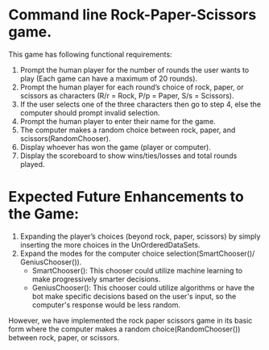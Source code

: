 # Command line Rock-Paper-Scissors game. 

This game has following functional requirements:
1. Prompt the human player for the number of rounds the user wants to play (Each game can have a maximum of 20 rounds).
2. Prompt the human player for each round’s choice of rock, paper, or scissors as characters (R/r = Rock, P/p = Paper, S/s = Scissors).
3. If the user selects one of the three characters then go to step 4, else the computer should prompt invalid selection. 
4. Prompt the human player to enter their name for the game.
5. The computer makes a random choice between rock, paper, and scissors(RandomChooser).
6. Display whoever has won the game (player or computer).
7. Display the scoreboard to show wins/ties/losses and total rounds played.

# Expected Future Enhancements to the Game: 
1. Expanding the player’s choices (beyond rock, paper, scissors) by simply inserting the more choices in the UnOrderedDataSets.
2. Expand the modes for the computer choice selection(SmartChooser()/ GeniusChooser()). 
    - SmartChooser(): This chooser could utilize machine learning to make progressively smarter decisions. 
    - GeniusChooser(): This chooser could utilize algorithms or have the bot make specific decisions based on the user's input, so the computer's response would be less random. 

However, we have implemented the rock paper scissors game in its basic form where the computer makes a random choice(RandomChooser()) between rock, paper, or scissors.

